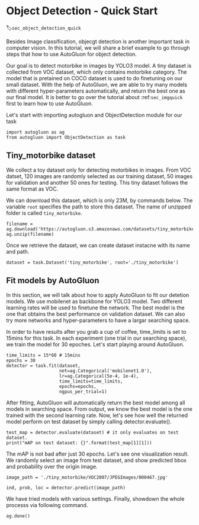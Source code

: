 # Object Detection - Quick Start
:label:`sec_object_detection_quick`

Besides Image classification, objecgt detection is another important task in computer vision. In this tutorial, we will share a brief example to go through steps that how to use AutoGluon for object detection.

Our goal is to detect motorbike in images by YOLO3 model. A tiny dataset is collected from VOC dataset, which only contains motorbike category. The model that is pretained on COCO dataset is used to do finetuning on our small dataset. With the help of AutoGluon, we are able to try many models with different hyper-parameters automatically, and return the best one as our final model. It is better to go over the tutorial about :ref:`sec_imgquick` first to learn how to use AutoGluon.

Let's start with importing autogluon and ObjectDetection module for our task 
```{.python .input}
import autogluon as ag
from autogluon import ObjectDetection as task
```

## Tiny_motorbike dataset
We collect a toy dataset only for detecting motorbikes in images. From VOC datset, 120 images are randomly selected as our training dataset, 50 images for validation and another 50 ones for testing. This tiny dataset follows the same format as VOC. 

We can download this dataset, which is only 23M, by commands below. The variable `root` specifies the path to store this dataset. The name of unzipped folder is called `tiny_motorbike`.

```{.python .input}
filename = ag.download('https://autogluon.s3.amazonaws.com/datasets/tiny_motorbike.zip')
ag.unzip(filename)
```

Once we retrieve the dataset, we can create dataset instacne with its name and path.
```{.python .input}
dataset = task.Dataset('tiny_motorbike', root='./tiny_motorbike')
```

## Fit models by AutoGluon
In this section, we will talk about how to apply AutoGluon to fit our detetion models. We use mobilenet as backbone for YOLO3 model. Two different learning rates will be used to finetune the network. The best model is the one that obtains the best performance on validation dataset. We can also try more networks and hyper-parameters to have a largar searching space. 

In order to have results after you grab a cup of coffee, time_limits is set to 15mins for this task. In each experiment (one trial in our searching space), we train the model for 30 epoches. Let's start playing around AutoGluon.  

```{.python .input}
time_limits = 15*60 # 15mins
epochs = 30
detector = task.fit(dataset,
                    net=ag.Categorical('mobilenet1.0'),
                    lr=ag.Categorical(5e-4, 1e-4),
                    time_limits=time_limits,
                    epochs=epochs,
                    ngpus_per_trial=1)
```

After fitting, AutoGluon will automatically return the best model among all models in searching space. From output, we know the best model is the one trained with the second learning rate. Now, let's see how well the returned model perform on test dataset by simply calling detector.evaluate().

```{.python .input}
test_map = detector.evaluate(dataset) # it only evaluates on test dataset.
print("mAP on test dataset: {}".format(test_map[1][1]))
```

The mAP is not bad after just 30 epochs. Let's see one visualization result. We randomly select an image from test dataset, and show predicted bbox and probability over the origin image.  

```{.python .input}
image_path = './tiny_motorbike/VOC2007/JPEGImages/000467.jpg'

ind, prob, loc = detector.predict(image_path)
```

We have tried models with various settings. Finally, showdown the whole processs via following command. 

```{.python .input}
ag.done()
```

